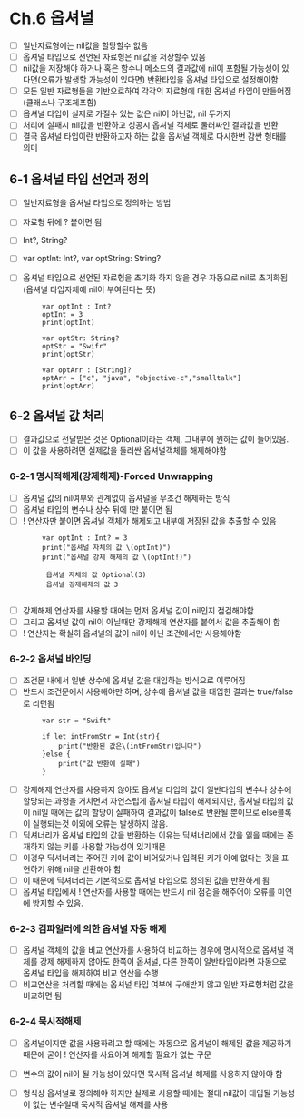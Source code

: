 # Ch.6 옵셔널
- [ ] 일반자료형에는 nil값을 할당할수 없음
- [ ] 옵셔널 타입으로 선언된 자료형은 nil값을 저장할수 있음
- [ ] nil값을 저장해야 하거나 혹은 함수나 메소드의 결과값에 nil이 포함될 가능성이 있다면(오류가 발생할 가능성이 있다면) 반환타입을 옵셔널 타입으로 설정해야함
- [ ] 모든 일반 자료형들을 기반으로하여 각각의 자료형에 대한 옵셔널 타입이 만들어짐(클래스나 구조체포함)
- [ ] 옵셔널 타입이 실제로 가질수 있는 값은 nil이 아닌값, nil 두가지
- [ ] 처리에 실패시 nil값을 반환하고 성공시 옵셔널 객체로 둘러싸인 결과값을 반환
- [ ] 결국 옵셔널 타입이란 반환하고자 하는 값을 옵셔널 객체로 다시한번 감싼 형태를 의미

## 6-1 옵셔널 타입 선언과 정의
- [ ] 일반자료형을 옵셔널 타입으로 정의하는 방법
- [ ] 자료형 뒤에 ? 붙이면 됨
- [ ] Int?, String?
- [ ] var optInt: Int?, var optString: String?
- [ ] 옵셔널 타입으로 선언된 자료형을 초기화 하지 않을 경우 자동으로 nil로 초기화됨(옵셔널 타입자체에 nil이 부여된다는 뜻)


```
        var optInt : Int?
        optInt = 3
        print(optInt)
        
        var optStr: String?
        optStr = "Swifr"
        print(optStr)
        
        var optArr : [String]?
        optArr = ["c", "java", "objective-c","smalltalk"]
        print(optArr)

```


## 6-2 옵셔널 값 처리
- [ ] 결과값으로 전달받은 것은 Optional이라는 객체, 그내부에 원하는 값이 들어있음.
- [ ] 이 값을 사용하려면 실제값을 둘러싼 옵셔널객체를 해제해야함

### 6-2-1 명시적해제(강제해제)-Forced Unwrapping
- [ ] 옵셔널 값의 nil여부와 관계없이 옵셔널을 무조건 해제하는 방식
- [ ] 옵셔널 타입의 변수나 상수 뒤에 !만 붙이면 됨
- [ ] ! 연산자만 붙이면 옵셔널 객체가 해제되고 내부에 저장된 값을 추출할 수 있음

```
        var optInt : Int? = 3
        print("옵셔널 자체의 값 \(optInt)")
        print("옵셔널 강제 해제의 값 \(optInt!)")
		 
		 옵셔널 자체의 값 Optional(3)
	     옵셔널 강제해제의 값 3
	
```
- [ ] 강제해제 연산자를 사용할 때에는 먼저 옵셔널 값이 nil인지 점검해야함
- [ ] 그리고 옵셔널 값이 nil이 아닐때만 강제해제 연산자를 붙여서 값을 추출해야 함
- [ ] ! 연산자는 확실히 옵셔널의 값이 nil이 아닌 조건에서만 사용해야함

### 6-2-2 옵셔널 바인딩
- [ ] 조건문 내에서 일반 상수에 옵셔널 값을 대입하는 방식으로 이루어짐
- [ ] 반드시 조건문에서 사용해야만 하며, 상수에 옵셔널 값을 대입한 결과는 true/false로 리턴됨

```
        var str = "Swift"
        
        if let intFromStr = Int(str){
            print("반환된 값은\(intFromStr)입니다")
        }else {
            print("값 반환에 실패")
        }

```

- [ ] 강제해제 연산자를 사용하지 않아도 옵셔널 타입의 값이 일반타입의 변수나 상수에 할당되는 과정을 거치면서 자연스럽게 옵셔널 타입이 해제되지만, 옵셔널 타입의 값이 nil일 때에는 값의 할당이 실패하여 결과값이 false로 반환될 뿐이므로 else블록이 실행되는것 이외에 오류는 발생하지 않음.		
- [ ] 딕셔너리가 옵셔널 타입의 값을 반환하는 이유는 딕셔너리에서 값을 읽을 때에는 존재하지 않는 키를 사용할 가능성이 있기때문
- [ ] 이경우 딕셔너리는 주어진 키에 값이 비어있거나 입력된 키가 아예 없다는 것을 표현하기 위해 nil을 반환해야 함
- [ ] 이 때문에 딕셔너리는 기본적으로 옵셔널 타입으로 정의된 값을 반환하게 됨
- [ ] 옵셔널 타입에서 ! 연산자를 사용할 때에는 반드시 nil 점검을 해주어야 오류를 미연에 방지할 수 있음.

### 6-2-3 컴파일러에 의한 옵셔널 자동 해제
- [ ] 옵셔널 객체의 값을 비교 연산자를 사용하여 비교하는 경우에 명시적으로 옵셔널 객체를 강제 해제하지 않아도 한쪽이 옵셔널, 다른 한쪽이 일반타입이라면 자동으로 옵셔널 타입을 해제하여 비교 연산을 수행
- [ ] 비교연산을 처리할 때에는 옵셔널 타입 여부에 구애받지 않고 일반 자료형처럼 값을 비교하면 됨

### 6-2-4 묵시적해제
- [ ] 옵셔널이지만 값을 사용하려고 할 때에는 자동으로 옵셔널이 해제된 값을 제공하기 때문에 굳이 ! 연산자를 사요아여 해제할 필요가 없는 구문
- [ ] 변수의 값이 nil이 될 가능성이 있다면 묵시적 옵셔널 해제를 사용하지 않아야 함
- [ ] 형식상 옵셔널로 정의해야 하지만 실제로 사용할 때에는 절대 nil값이 대입될 가능성이 없는 변수일때 묵시적 옵셔널 해제를 사용


        

